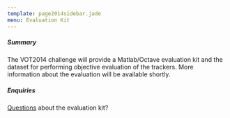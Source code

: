 ```yaml
---
template: page2014sidebar.jade
menu: Evaluation Kit
---
```


##### Summary

The VOT2014 challenge will provide a Matlab/Octave evaluation kit and the
dataset for performing objective evaluation of the trackers. More information about the evaluation will be available shortly.

##### Enquiries

[Questions](mailto:gustavo.fernandez@ait.ac.at?cc=roman.pflugfelder@ait.ac.at&subject=VOT2013%20challenge%20-%20Evaluation%20kit)
about the evaluation kit?
